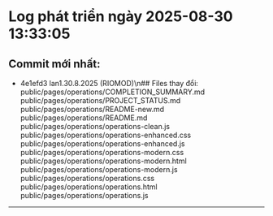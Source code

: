 # Log phát triển ngày 2025-08-30 13:33:05
## Commit mới nhất:
- 4e1efd3 lan1.30.8.2025 (RIOMOD)\n## Files thay đổi:
public/pages/operations/COMPLETION_SUMMARY.md
public/pages/operations/PROJECT_STATUS.md
public/pages/operations/README-new.md
public/pages/operations/README.md
public/pages/operations/operations-clean.js
public/pages/operations/operations-enhanced.css
public/pages/operations/operations-enhanced.js
public/pages/operations/operations-modern.css
public/pages/operations/operations-modern.html
public/pages/operations/operations-modern.js
public/pages/operations/operations.css
public/pages/operations/operations.html
public/pages/operations/operations.js

---


